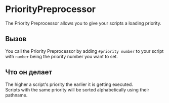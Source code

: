 # PriorityPreprocessor

The Priority Preprocessor allows you to give your scripts a loading priority.

## Вызов

You call the Priority Preprocessor by adding `#priority number` to your script with `number` being the priority number you want to set.

## Что он делает

The higher a script's priority the earlier it is getting executed.  
Scripts with the same priority will be sorted alphabetically using their pathname.